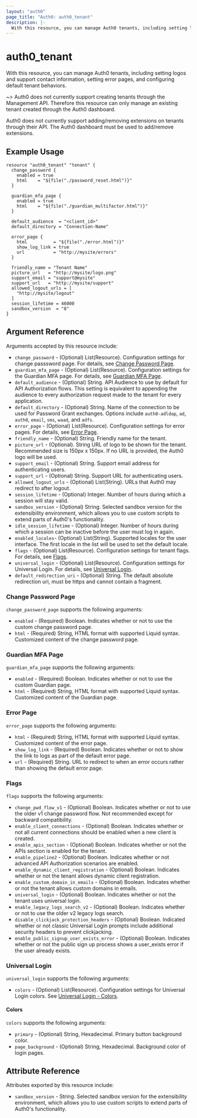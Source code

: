 ```yaml
---
layout: "auth0"
page_title: "Auth0: auth0_tenant"
description: |-
  With this resource, you can manage Auth0 tenants, including setting logos and support contact information, setting error pages, and configuring default tenant behaviors.
---
```


# auth0_tenant

With this resource, you can manage Auth0 tenants, including setting logos and support contact information, setting error pages, and configuring default tenant behaviors.

~> Auth0 does not currently support creating tenants through the Management API. Therefore this resource can only manage an existing tenant created through the Auth0 dashboard. 

Auth0 does not currently support adding/removing extensions on tenants through their API. The Auth0 dashboard must be used to add/remove extensions. 

## Example Usage

```hcl
resource "auth0_tenant" "tenant" {
  change_password {
    enabled = true
    html    = "${file("./password_reset.html")}"
  }

  guardian_mfa_page {
    enabled = true
    html    = "${file("./guardian_multifactor.html")}"
  }

  default_audience  = "<client_id>"
  default_directory = "Connection-Name"

  error_page {
    html          = "${file("./error.html")}"
    show_log_link = true
    url           = "http://mysite/errors"
  }

  friendly_name = "Tenant Name"
  picture_url   = "http://mysite/logo.png"
  support_email = "support@mysite"
  support_url   = "http://mysite/support"
  allowed_logout_urls = [
    "http://mysite/logout"
  ]
  session_lifetime = 46000
  sandbox_version  = "8"
}
```

## Argument Reference

Arguments accepted by this resource include:

* `change_password` - (Optional) List(Resource). Configuration settings for change passsword page. For details, see [Change Password Page](#change-password-page).
* `guardian_mfa_page` - (Optional) List(Resource). Configuration settings for the Guardian MFA page. For details, see [Guardian MFA Page](#guardian-mfa-page).
* `default_audience` - (Optional) String. API Audience to use by default for API Authorization flows. This setting is equivalent to appending the audience to every authorization request made to the tenant for every application.
* `default_directory` - (Optional) String. Name of the connection to be used for Password Grant exchanges. Options include `auth0-adldap`, `ad`, `auth0`, `email`, `sms`, `waad`, and `adfs`.
* `error_page` - (Optional) List(Resource). Configuration settings for error pages. For details, see [Error Page](#error-page).
* `friendly_name` - (Optional) String. Friendly name for the tenant.
* `picture_url` - (Optional). String URL of logo to be shown for the tenant. Recommended size is 150px x 150px. If no URL is provided, the Auth0 logo will be used. 
* `support_email` - (Optional) String. Support email address for authenticating users.
* `support_url` - (Optional) String. Support URL for authenticating users.
* `allowed_logout_urls` - (Optional) List(String). URLs that Auth0 may redirect to after logout.
* `session_lifetime` - (Optional) Integer. Number of hours during which a session will stay valid.
* `sandbox_version` - (Optional) String. Selected sandbox version for the extensibility environment, which allows you to use custom scripts to extend parts of Auth0's functionality.
* `idle_session_lifetime` - (Optional) Integer. Number of hours during which a session can be inactive before the user must log in again.
* `enabled_locales`- (Optional) List(String). Supported locales for the user interface. The first locale in the list will be used to set the default locale.
* `flags` - (Optional) List(Resource). Configuration settings for tenant flags. For details, see [Flags](#flags).
* `universal_login` - (Optional) List(Resource). Configuration settings for Universal Login. For details, see [Universal Login](#universal-login).
* `default_redirection_uri` - (Optional) String. The default absolute redirection uri, must be https and cannot contain a fragment.

### Change Password Page

`change_password_page` supports the following arguments:

* `enabled` - (Required) Boolean. Indicates whether or not to use the custom change password page.
* `html` - (Required) String, HTML format with supported Liquid syntax. Customized content of the change password page.

### Guardian MFA Page

`guardian_mfa_page` supports the following arguments:

* `enabled` - (Required) Boolean. Indicates whether or not to use the custom Guardian page.
* `html` - (Required) String, HTML format with supported Liquid syntax. Customized content of the Guardian page.

### Error Page

`error_page` supports the following arguments:

* `html` - (Required) String, HTML format with supported Liquid syntax. Customized content of the error page.
* `show_log_link` - (Required) Boolean. Indicates whether or not to show the link to logs as part of the default error page.
* `url` - (Required) String. URL to redirect to when an error occurs rather than showing the default error page.

### Flags

`flags` supports the following arguments:

* `change_pwd_flow_v1` - (Optional) Boolean. Indicates whether or not to use the older v1 change password flow. Not recommended except for backward compatibility.
* `enable_client_connections` - (Optional) Boolean. Indicates whether or not all current connections should be enabled when a new client is created.
* `enable_apis_section` - (Optional) Boolean. Indicates whether or not the APIs section is enabled for the tenant.
* `enable_pipeline2` - (Optional) Boolean. Indicates whether or not advanced API Authorization scenarios are enabled.
* `enable_dynamic_client_registration` - (Optional) Boolean. Indicates whether or not the tenant allows dynamic client registration.
* `enable_custom_domain_in_emails` - (Optional) Boolean. Indicates whether or not the tenant allows custom domains in emails.
* `universal_login` - (Optional) Boolean. Indicates whether or not the tenant uses universal login.
* `enable_legacy_logs_search_v2` - (Optional) Boolean. Indicates whether or not to use the older v2 legacy logs search.
* `disable_clickjack_protection_headers` - (Optional) Boolean. Indicated whether or not classic Universal Login prompts include additional security headers to prevent clickjacking.
* `enable_public_signup_user_exists_error` - (Optional) Boolean. Indicates whether or not the public sign up process shows a user_exists error if the user already exists.

### Universal Login

`universal_login` supports the following arguments:

* `colors` - (Optional) List(Resource). Configuration settings for Universal Login colors. See [Universal Login - Colors](#colors).

#### Colors 

`colors` supports the following arguments:

* `primary` - (Optional) String, Hexadecimal. Primary button background color.
* `page_background` - (Optional) String, Hexadecimal. Background color of login pages.

## Attribute Reference

Attributes exported by this resource include:

* `sandbox_version` - String. Selected sandbox version for the extensibility environment, which allows you to use custom scripts to extend parts of Auth0's functionality.

